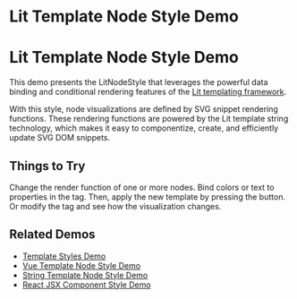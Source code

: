 <!--
 //////////////////////////////////////////////////////////////////////////////
 // @license
 // This file is part of yFiles for HTML 2.6.0.4.
 // Use is subject to license terms.
 //
 // Copyright (c) 2000-2024 by yWorks GmbH, Vor dem Kreuzberg 28,
 // 72070 Tuebingen, Germany. All rights reserved.
 //
 //////////////////////////////////////////////////////////////////////////////
-->
# Lit Template Node Style Demo

# Lit Template Node Style Demo

This demo presents the LitNodeStyle that leverages the powerful data binding and conditional rendering features of the [Lit templating framework](https://lit.dev/).

With this style, node visualizations are defined by SVG snippet rendering functions. These rendering functions are powered by the Lit template string technology, which makes it easy to componentize, create, and efficiently update SVG DOM snippets.

## Things to Try

Change the render function of one or more nodes. Bind colors or text to properties in the tag. Then, apply the new template by pressing the button. Or modify the tag and see how the visualization changes.

## Related Demos

- [Template Styles Demo](../../style/templatestyles/)
- [Vue Template Node Style Demo](../../../demos-ts/style/vue-template-node-style/)
- [String Template Node Style Demo](../../style/string-template-node-style/)
- [React JSX Component Style Demo](../../style/react-template-node-style/)
